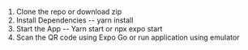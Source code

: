 1. Clone the repo or download zip
2. Install Dependencies -- yarn install
3. Start the App -- Yarn start or npx expo start
4. Scan the QR code using Expo Go or run application using emulator
